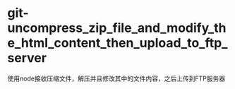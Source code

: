 git-uncompress_zip_file_and_modify_the_html_content_then_upload_to_ftp_server
=============================================================================
使用node接收压缩文件，解压并且修改其中的文件内容，之后上传到FTP服务器
